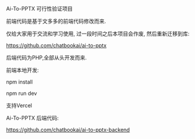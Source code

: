 Ai-To-PPTX 可行性验证项目

前端代码是基于文多多的前端代码修改而来.

仅给大家用于交流和学习使用, 过一段时间之后本项目会作废, 然后重新迁移到库: 

https://github.com/chatbookai/ai-to-pptx

后端代码为PHP,全部从头开发而来.

前端本地开发:

npm install

npm run dev

支持Vercel

Ai-To-PPTX 后端代码:

https://github.com/chatbookai/ai-to-pptx-backend
